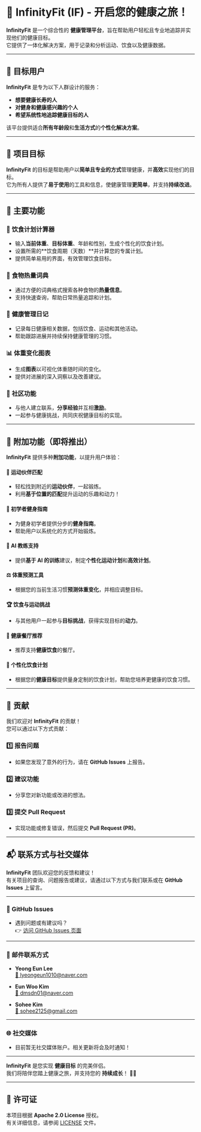 # 🌟 InfinityFit (IF) - 开启您的健康之旅！

**InfinityFit** 是一个综合性的 **健康管理平台**，旨在帮助用户轻松且专业地追踪并实现他们的健康目标。  
它提供了一体化解决方案，用于记录和分析运动、饮食以及健康数据。

---

## 🎯 **目标用户**

**InfinityFit** 是专为以下人群设计的服务：

- **想要健康长寿的人**
- **对健身和健康感兴趣的个人**
- **希望系统性地追踪健康目标的人**

该平台提供适合**所有年龄段**和**生活方式**的**个性化解决方案**。

---

## 🏁 **项目目标**

**InfinityFit** 的目标是帮助用户以**简单且专业的方式**管理健康，并**高效**实现他们的目标。  
它为所有人提供了**易于使用**的工具和信息，使健康管理**更简单**，并支持**持续改进**。

---

## 📌 主要功能

### 🍏 **饮食计划计算器**
- 输入**当前体重**、**目标体重**、年龄和性别，生成个性化的饮食计划。
- 设置所需的**饮食周期（天数）**并计算您的专属计划。
- 提供简单易用的界面，有效管理饮食目标。

### 🍎 **食物热量词典**
- 通过方便的词典格式搜索各种食物的**热量信息**。
- 支持快速查询，帮助日常热量追踪和计划。


### 📖 **健康管理日记**
- 记录每日健康相关数据，包括饮食、运动和其他活动。
- 帮助跟踪进展并持续保持健康管理的习惯。


### 📊 **体重变化图表**
- 生成**图表**以可视化体重随时间的变化。
- 提供对进展的深入洞察以及改善建议。


### 👥 **社区功能**
- 与他人建立联系，**分享经验**并互相**激励**。
- 一起参与健康挑战，共同庆祝健康目标的实现。


---

## 🔧 **附加功能（即将推出）**

**InfinityFit** 提供多种**附加功能**，以提升用户体验：

#### 🤝 **运动伙伴匹配**
- 轻松找到附近的**运动伙伴**，一起锻炼。  
- 利用**基于位置的匹配**提升运动的乐趣和动力！

#### 🏅 **初学者健身指南**
- 为健身初学者提供分步的**健身指南**。  
- 帮助用户以系统化的方式开始锻炼。

#### 🤖 **AI 教练支持**
- 提供**基于 AI 的训练**建议，制定**个性化运动计划**和**高效计划**。

#### ⚖️ **体重预测工具**
- 根据您的当前生活习惯**预测体重变化**，并相应调整目标。

#### 🏆 **饮食与运动挑战**
- 与其他用户一起参与**目标挑战**，获得实现目标的**动力**。

#### 🍴 **健康餐厅推荐**
- 推荐支持**健康饮食**的餐厅。

#### 🥗 **个性化饮食计划**
- 根据您的**健康目标**提供量身定制的饮食计划，帮助您培养更健康的饮食习惯。

---

## 🤝 贡献

我们欢迎对 **InfinityFit** 的贡献！  
您可以通过以下方式贡献：

### 1️⃣ 报告问题
- 如果您发现了意外的行为，请在 **GitHub Issues** 上报告。

### 2️⃣ 建议功能
- 分享您对新功能或改进的想法。

### 3️⃣ 提交 Pull Request
- 实现功能或修复错误，然后提交 **Pull Request (PR)**。

---

## 📬 联系方式与社交媒体

**InfinityFit** 团队欢迎您的反馈和建议！  
有关项目的查询、问题报告或建议，请通过以下方式与我们联系或在 **GitHub Issues** 上留言。

---

### 🔗 GitHub Issues
- 遇到问题或有建议吗？  
  👉 [访问 GitHub Issues 页面](https://github.com/lyeong1010/InfinityFit/issues)

---

### 📧 邮件联系方式
- **Yeong Eun Lee**  
  [📩 lyeongeun1010@naver.com](mailto:lyeongeun1010@naver.com)

- **Eun Woo Kim**  
  [📩 dmsdn01@naver.com](mailto:dmsdn01@naver.com)

- **Sohee Kim**  
  [📩 sohee2125@gmail.com](mailto:sohee2125@gmail.com)

---

### 🌐 社交媒体
- 目前暂无社交媒体账户。相关更新将会及时通知！

---

**InfinityFit** 是您实现 **健康目标** 的完美伴侣。  
我们将陪伴您踏上健康之旅，并支持您的 **持续成长**！ 💪🌱

---

## 📄 许可证

本项目根据 **Apache 2.0 License** 授权。  
有关详细信息，请参阅 [LICENSE](LICENSE) 文件。
